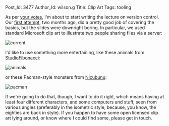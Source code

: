 Post_Id: 3477
Author_Id: wilson.g
Title: Clip Art
Tags: tooling

<p>As per <a href="{{root_path}}/blog/2010/07/survey-results.html">your votes</a>, I'm about to start writing the lecture on version control. Our <a href="{{root_path}}/blog/2010/05/day-11-slides.html">first attempt</a>, two months ago, did a pretty good job of covering the basics, but the slides were downright boring. In particular, we used standard Microsoft clip art to illustrate two people sharing files via a server:</p>
<p><img title="current" src="{{root_path}}/files/2010/07/current.png" /></p>
<p>I'd like to use something more entertaining, like these animals from <a href="http://www.openclipart.org/user-cliparts/StudioFibonacci?page=1">StudioFibonacci</a>:</p>
<p><img title="animals" src="{{root_path}}/files/2010/07/animals.png" /></p>
<p>or these Pacman-style monsters from <a href="http://www.openclipart.org/user-cliparts/nicubunu?page=19">Nicubunu</a>:</p>
<p><img title="pacman" src="{{root_path}}/files/2010/07/pacman.png" /></p>
<p>If we're going to do that, though, I want to do it right, which means having at least four different characters, and some computers and stuff, seen from various angles (preferably in the isometric style, because, you know, the eighties are back in style). If you happen to have some open licensed clip art lying around, or know where I could find some, please get in touch.</p>
